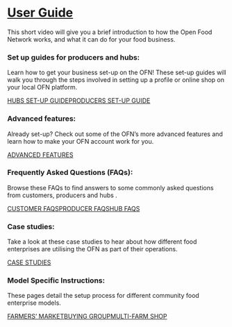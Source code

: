 # [**User Guide**](https://openfoodnetwork.org/user-guide/)

This short video will give you a brief introduction to how the Open Food Network works, and what it can do for your food business.

### Set up guides for producers and hubs:

Learn how to get your business set-up on the OFN! These set-up guides will walk you through the steps involved in setting up a profile or online shop on your local OFN platform.



[HUBS SET-UP GUIDE](http://openfoodnetwork.org/platform/user-guide/hubs-set-up-guide/)[PRODUCERS SET-UP GUIDE](http://openfoodnetwork.org/platform/user-guide/producer-set-up-guide/)

### Advanced features:

Already set-up? Check out some of the OFN’s more advanced features and learn how to make your OFN account work for you.



[ADVANCED FEATURES](http://openfoodnetwork.org/platform/user-guide/advanced-features/)

### Frequently Asked Questions \(FAQs\):

Browse these FAQs to find answers to some commonly asked questions from customers, producers and hubs .



[CUSTOMER FAQS](http://openfoodnetwork.org/platform/user-guide/faqs/customer-faqs/)[PRODUCER FAQS](http://openfoodnetwork.org/platform/user-guide/faqs/producer-faqs/)[HUB FAQS](http://openfoodnetwork.org/platform/user-guide/faqs/hub-faqs/)

### Case studies:

Take a look at these case studies to hear about how different food enterprises are utilising the OFN as part of their operations.



[CASE STUDIES](https://openfoodnetwork.org/user-guide/case-studies/)

### Model Specific Instructions:

These pages detail the setup process for different community food enterprise models.



[FARMERS’ MARKET](https://openfoodnetwork.org/user-guide/model/farmers-market/)[BUYING GROUP](https://openfoodnetwork.org/user-guide/model/buying-group/)[MULTI-FARM SHOP](https://openfoodnetwork.org/user-guide/model/multi-farm-shop/)

